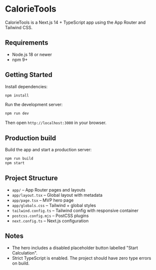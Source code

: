 # CalorieTools

CalorieTools is a Next.js 14 + TypeScript app using the App Router and Tailwind CSS.

## Requirements

- Node.js 18 or newer
- npm 9+

## Getting Started

Install dependencies:

```bash
npm install
```

Run the development server:

```bash
npm run dev
```

Then open `http://localhost:3000` in your browser.

## Production build

Build the app and start a production server:

```bash
npm run build
npm start
```

## Project Structure

- `app/` – App Router pages and layouts
- `app/layout.tsx` – Global layout with metadata
- `app/page.tsx` – MVP hero page
- `app/globals.css` – Tailwind + global styles
- `tailwind.config.ts` – Tailwind config with responsive container
- `postcss.config.mjs` – PostCSS plugins
- `next.config.ts` – Next.js configuration

## Notes

- The hero includes a disabled placeholder button labelled "Start Calculation".
- Strict TypeScript is enabled. The project should have zero type errors on build.

